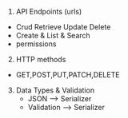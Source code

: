 1. API Endpoints (urls)

- Crud Retrieve Update Delete
- Create & List & Search
- permissions

2. HTTP methods

- GET,POST,PUT,PATCH,DELETE

3. Data Types & Validation
   - JSON --> Serializer
   - Validation --> Serializer
